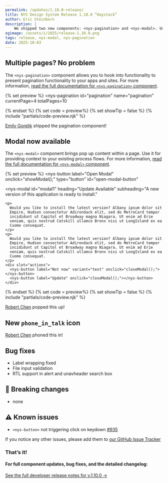 ```yaml
---
permalink: /updates/1.10.0-release/
title: NYS Design System Release 1.10.0 “Haystack”
author: Eric Steinborn
description: |
    We shipped two new components: <nys-pagination> and <nys-modal>. Use them to create dynamic experiences for your users.
ogimage: /assets/i/2025/release-1.10.0.png
tags: release, nys-modal, nys-pagination
date: 2025-10-03
---
```


<!-- 🪡 in the Haystack? -->
## Multiple pages? No problem
The `<nys-pagination>` component allows you to hook into functionality to present pagination functionality to your apps and sites. For more information, [read the full documentation for `<nys-pagination>` component](/components/pagination).

  {% set preview %}
  <nys-pagination
  id="pagination"
  name="pagination"
  currentPage=4
  totalPages=10
></nys-pagination>
  {% endset %}
  {% set code = preview%}
  {% set showTip = false %}
  {% include "partials/code-preview.njk" %}

[Emily Gorelik](https://github.com/emilygorelik) shipped the pagination component!

## Modal now available
The `<nys-modal>` component brings pop up content within a page. Use it for providing context to your existing process flows. For more information, [read the full documentation for `<nys-modal>` component](/components/modal).

  {% set preview %}
  <nys-button
    label="Open Modal"
    onclick="showModal();"
    type="button"
    id="open-modal-button"
  ></nys-button>
  <nys-modal
    id="modal1"
    heading="Update Available"
    subheading="A new version of this application is ready to install."
  >
    <p>
      Would you like to install the latest version? Albany ipsum dolor sit
      Empire, Hudson consectetur Adirondack elit, sed do MetroCard tempor
      incididunt ut Capitol et Broadway magna Niagara. Ut enim ad Erie
      veniam, quis nostrud Catskill ullamco Bronx nisi ut LongIsland ex ea
      Cuomo consequat.
    </p>
    <p>
      Would you like to install the latest version? Albany ipsum dolor sit
      Empire, Hudson consectetur Adirondack elit, sed do MetroCard tempor
      incididunt ut Capitol et Broadway magna Niagara. Ut enim ad Erie
      veniam, quis nostrud Catskill ullamco Bronx nisi ut LongIsland ex ea
      Cuomo consequat.
    </p>
    <div slot="actions">
      <nys-button label="Not now" variant="text" onclick="closeModal();"></nys-button>
      <nys-button label="Update" onclick="closeModal();"></nys-button>
    </div>
  </nys-modal>
  <script>
    function showModal() {
      const modal = document.getElementById('modal1');
      if (modal) {
        modal.open = true;
      }
    };
    function closeModal() {
      const modal = document.getElementById('modal1');
      if (modal) {
        modal.open = false;
      }
    };
  </script>
  {% endset %}
  {% set code = preview%}
  {% set showTip = false %}
  {% include "partials/code-preview.njk" %}

[Robert Chen](https://github.com/novacat35) popped this up!

## New `phone_in_talk` icon

<nys-icon name="phone_in_talk" size="4xl"></nys-icon>

[Robert Chen](https://github.com/novacat35) phoned this in!

## Bug fixes
 - Label wrapping fixed
 - File input validation
 - RTL support in alert and unavheader search box

## 🚨 Breaking changes
 - none

## ⚠️ Known issues
- `<nys-button>` not triggering click on keydown [#935](https://github.com/ITS-HCD/nysds/issues/935)

If you notice any other issues, please add them to [our GitHub Issue Tracker](https://github.com/ITS-HCD/nysds/issues)

### That’s it!

#### For full component updates, bug fixes, and the detailed changelog:  
[See the full developer release notes for v.1.10.0 →](https://github.com/ITS-HCD/nysds/releases/tag/v1.10.0)